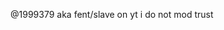 @1999379
aka fent/slave on yt
i do not mod trust

<!---
1999379/1999379 is a ✨ special ✨ repository because its `README.md` (this file) appears on your GitHub profile.
You can click the Preview link to take a look at your changes.
--->
